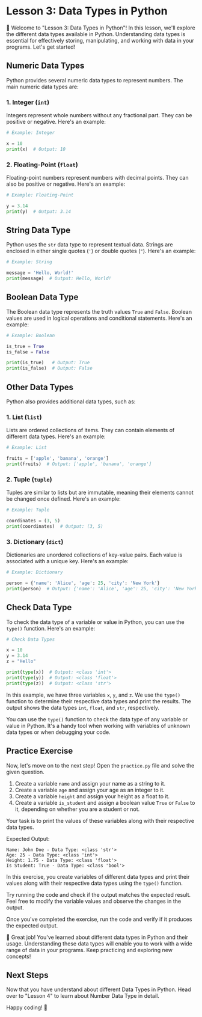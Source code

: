 # **Lesson 3: Data Types in Python**

🐍 Welcome to "Lesson 3: Data Types in Python"! In this lesson, we'll explore the different data types available in Python. Understanding data types is essential for effectively storing, manipulating, and working with data in your programs. Let's get started!

## **Numeric Data Types**

Python provides several numeric data types to represent numbers. The main numeric data types are:

### **1. Integer (`int`)**

Integers represent whole numbers without any fractional part. They can be positive or negative. Here's an example:

```python
# Example: Integer

x = 10
print(x)  # Output: 10
```

### **2. Floating-Point (`float`)**

Floating-point numbers represent numbers with decimal points. They can also be positive or negative. Here's an example:

```python
# Example: Floating-Point

y = 3.14
print(y)  # Output: 3.14
```

## **String Data Type**

Python uses the `str` data type to represent textual data. Strings are enclosed in either single quotes (`'`) or double quotes (`"`). Here's an example:

```python
# Example: String

message = 'Hello, World!'
print(message)  # Output: Hello, World!
```

## **Boolean Data Type**

The Boolean data type represents the truth values `True` and `False`. Boolean values are used in logical operations and conditional statements. Here's an example:

```python
# Example: Boolean

is_true = True
is_false = False

print(is_true)   # Output: True
print(is_false)  # Output: False
```

## **Other Data Types**

Python also provides additional data types, such as:

### **1. List (`list`)**

Lists are ordered collections of items. They can contain elements of different data types. Here's an example:

```python
# Example: List

fruits = ['apple', 'banana', 'orange']
print(fruits)  # Output: ['apple', 'banana', 'orange']
```

### **2. Tuple (`tuple`)**

Tuples are similar to lists but are immutable, meaning their elements cannot be changed once defined. Here's an example:

```python
# Example: Tuple

coordinates = (3, 5)
print(coordinates)  # Output: (3, 5)
```

### **3. Dictionary (`dict`)**

Dictionaries are unordered collections of key-value pairs. Each value is associated with a unique key. Here's an example:

```python
# Example: Dictionary

person = {'name': 'Alice', 'age': 25, 'city': 'New York'}
print(person)  # Output: {'name': 'Alice', 'age': 25, 'city': 'New York'}
```
## **Check Data Type**

To check the data type of a variable or value in Python, you can use the `type()` function. Here's an example:

```python
# Check Data Types

x = 10
y = 3.14
z = "Hello"

print(type(x))  # Output: <class 'int'>
print(type(y))  # Output: <class 'float'>
print(type(z))  # Output: <class 'str'>
```

In this example, we have three variables `x`, `y`, and `z`. We use the `type()` function to determine their respective data types and print the results. The output shows the data types `int`, `float`, and `str`, respectively.

You can use the `type()` function to check the data type of any variable or value in Python. It's a handy tool when working with variables of unknown data types or when debugging your code.

<!-- ## Code Playground

To experiment with these data types and explore their capabilities, visit the code playground for this lesson. Click on the following link: [Lesson 3 Code Playground](https://your-code-playground-link)

Feel free to modify the code, try different data types, and observe the results. -->

## **Practice Exercise**

Now, let's move on to the next step! Open the `practice.py` file and solve the given question.

1. Create a variable `name` and assign your name as a string to it.
2. Create a variable `age` and assign your age as an integer to it.
3. Create a variable `height` and assign your height as a float to it.
4. Create a variable `is_student` and assign a boolean value `True` or `False` to it, depending on whether you are a student or not.

Your task is to print the values of these variables along with their respective data types.

Expected Output:
```
Name: John Doe - Data Type: <class 'str'>
Age: 25 - Data Type: <class 'int'>
Height: 1.75 - Data Type: <class 'float'>
Is Student: True - Data Type: <class 'bool'>
```

In this exercise, you create variables of different data types and print their values along with their respective data types using the `type()` function.

Try running the code and check if the output matches the expected result. Feel free to modify the variable values and observe the changes in the output.

Once you've completed the exercise, run the code and verify if it produces the expected output.

🚀 Great job! You've learned about different data types in Python and their usage. Understanding these data types will enable you to work with a wide range of data in your programs. Keep practicing and exploring new concepts!

## **Next Steps**

Now that you have understand about different Data Types in Python. Head over to "Lesson 4" to learn about Number Data Type in detail.

Happy coding! 🚀

